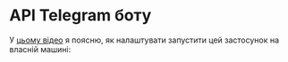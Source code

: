 # API Telegram боту

У [цьому відео](https://streamable.com/3bwllz) я поясню, як налаштувати запустити цей застосунок на власній машині: